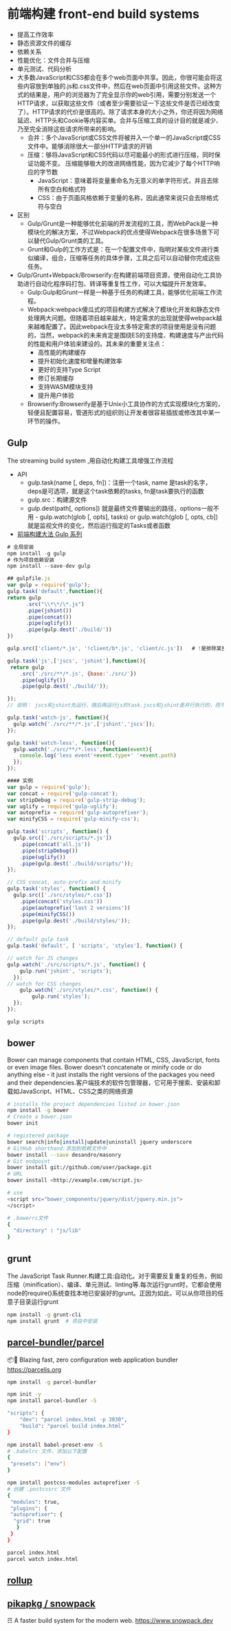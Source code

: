 # 前端构建 front-end build systems

* 提高工作效率
* 静态资源文件的缓存
* 依赖关系
* 性能优化：文件合并与压缩
* 单元测试、代码分析
* 大多数JavaScript和CSS都会在多个web页面中共享。因此，你很可能会将这些内容放到单独的.js和.css文件中，然后在web页面中引用这些文件。这种方式的结果是，用户的浏览器为了完全显示你的web引用，需要分别发送一个HTTP请求，以获取这些文件（或者至少需要验证一下这些文件是否已经改变了）。HTTP请求的代价是很高的。除了请求本身的大小之外，你还将因为网络延迟、HTTP头和Cookie等内容买单。合并与压缩工具的设计目的就是减少、乃至完全消除这些请求所带来的影响。
  - 合并：多个JavaScript或CSS文件将被并入一个单一的JavaScript或CSS文件中。能够消除很大一部分HTTP请求的开销
  - 压缩：够将JavaScript和CSS代码以尽可能最小的形式进行压缩，同时保证功能不变。 压缩能够极大的改进网络性能，因为它减少了每个HTTP响应的字节数
    + JavaScript：意味着将变量重命名为无意义的单字符形式，并且去除所有空白和格式符
    + CSS：由于页面风格依赖于变量的名称，因此通常来说只会去除格式符与空白
* 区别
  - Gulp/Grunt是一种能够优化前端的开发流程的工具，而WebPack是一种模块化的解决方案，不过Webpack的优点使得Webpack在很多场景下可以替代Gulp/Grunt类的工具。
  - Grunt和Gulp的工作方式是：在一个配置文件中，指明对某些文件进行类似编译，组合，压缩等任务的具体步骤，工具之后可以自动替你完成这些任务。
* Gulp/Grunt+Webpack/Browserify:在构建前端项目资源，使用自动化工具协助进行自动化程序码打包、转译等重复性工作，可以大幅提升开发效率。
  - Gulp:Gulp和Grunt一样是一种基于任务的构建工具，能够优化前端工作流程。
  - Webpack:webpack傻瓜式的项目构建方式解决了模块化开发和静态文件处理两大问题。但随着项目越来越大，特定需求的出现就使得webpack越来越难配置了。因此webpack在没太多特定需求的项目使用是没有问题的，当然，webpack的未来肯定是围绕ES的支持度、构建速度与产出代码的性能和用户体验来建设的。其未来的重要关注点：
    - 高性能的构建缓存
    - 提升初始化速度和增量构建效率
    - 更好的支持Type Script
    - 修订长期缓存
    - 支持WASM模块支持
    - 提升用户体验
  - Browserify:Browserify是基于Unix小工具协作的方式实现模块化方案的，轻便且配置容易，管道形式的组织则让开发者很容易插拔或修改其中某一环节的操作。

## Gulp

The streaming build system ,用自动化构建工具增强工作流程

* API
  - gulp.task(name [, deps, fn])：注册一个task, name 是task的名字，deps是可选项，就是这个task依赖的tasks, fn是task要执行的函数
  - gulp.src：构建源文件
  - gulp.dest(path[, options]) 就是最终文件要输出的路径，options一般不用 - gulp.watch(glob [, opts], tasks) or gulp.watch(glob [, opts, cb]) 就是监视文件的变化，然后运行指定的Tasks或者函数
* [前端构建大法 Gulp 系列](http://deshui.wang/%E6%8A%80%E6%9C%AF/2016/01/01/why-need-front-end-build)

```js
# 全局安装
npm install -g gulp
# 作为项目依赖安装
npm install --save-dev gulp

## gulpfile.js
var gulp = require('gulp');
gulp.task('default',function(){
return gulp
      .src("\\*\*/\*.js")
      .pipe(jshint())
      .pipe(concat())
      .pipe(uglify())
      .pipe(gulp.dest('./build/'))
})

gulp.src(['client/*.js', '!client/b*.js', 'client/c.js'])   # !是排除某些文件

gulp.task('js',['jscs', 'jshint'],function(){
 return gulp
    .src('./src/**/*.js', {base:'./src/'})
    .pipe(uglify())
    .pipe(gulp.dest('./build/'));

});
// 说明： jscs和jshint先运行，随后再运行js的task.jscs和jshint是并行执行的，而不是顺序执行 options.base 是指多少路径被保留，比如上面的 ./src/users/list.js 会被输出到 ./build/users/list.js

gulp.task('watch-js', function(){
  gulp.watch('./src/**/*.js',['jshint','jscs']);
});

gulp.task('watch-less', function(){
  gulp.watch('./src/**/*.less',function(event){
    console.log('less event'+event.type+' '+event.path)
  });
});

#### 实例
var gulp = require('gulp');
var concat = require('gulp-concat');
var stripDebug = require('gulp-strip-debug');
var uglify = require('gulp-uglify');
var autoprefix = require('gulp-autoprefixer');
var minifyCSS = require('gulp-minify-css');

gulp.task('scripts', function() {
  gulp.src(['./src/scripts/*.js'])
    .pipe(concat('all.js'))
    .pipe(stripDebug())
    .pipe(uglify())
    .pipe(gulp.dest('./build/scripts/'));
});

// CSS concat, auto-prefix and minify
gulp.task('styles', function() {
  gulp.src(['./src/styles/*.css'])
    .pipe(concat('styles.css'))
    .pipe(autoprefix('last 2 versions'))
    .pipe(minifyCSS())
    .pipe(gulp.dest('./build/styles/'));
});

// default gulp task
gulp.task('default', [ 'scripts', 'styles'], function() {

// watch for JS changes
gulp.watch('./src/scripts/*.js', function() {
    gulp.run('jshint', 'scripts');
  });
// watch for CSS changes
    gulp.watch('./src/styles/*.css', function() {
        gulp.run('styles');
  });
});

gulp scripts
```

## bower

Bower can manage components that contain HTML, CSS, JavaScript, fonts or even image files. Bower doesn't concatenate or minify code or do anything else - it just installs the right versions of the packages you need and their dependencies.客户端技术的软件包管理器，它可用于搜索、安装和卸载如JavaScript、HTML、CSS之类的网络资源

```sh
# installs the project dependencies listed in bower.json
npm install -g bower
# Create a bower.json
bower init

# registered package
bower search|info|install|update|uninstall jquery underscore
# GitHub shorthand:添加到依赖文件中
bower install --save desandro/masonry
# Git endpoint
bower install git://github.com/user/package.git
# URL
bower install <http://example.com/script.js>

# use
<script src="bower_components/jquery/dist/jquery.min.js">
</script>

# .bowerrc文件
{
  "directory" : "js/lib"
}
```

## grunt

The JavaScript Task Runner.构建工具:自动化。对于需要反复重复的任务，例如压缩（minification）、编译、单元测试、linting等.每次运行grunt时，它都会使用node的require()系统查找本地已安装好的grunt。正因为如此，可以从你项目的任意子目录运行grunt

```sh
npm install -g grunt-cli
npm install grunt  # 项目中安装
```

## [parcel-bundler/parcel](https://github.com/parcel-bundler/parcel)

📦🚀 Blazing fast, zero configuration web application bundler <https://parceljs.org>

```sh
npm install -g parcel-bundler

npm init -y
npm install parcel-bundler -S

"scripts": {
    "dev": "parcel index.html -p 3030",
    "build": "parcel build index.html"
}

npm install babel-preset-env -S
# .babelrc 文件，添加以下配置
{
 "presets": ["env"]
}

npm install postcss-modules autoprefixer -S
# 创建 .postcssrc 文件
{
 "modules": true,
 "plugins": {
 "autoprefixer": {
  "grid": true
   }
 }
}

parcel index.html
parcel watch index.html
```

## [rollup](https://rollupjs.org/)

## [pikapkg / snowpack](https://github.com/pikapkg/snowpack)

☶ A faster build system for the modern web. <https://www.snowpack.dev>
